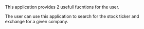 This application provides 2 usefull fucntions for the user. 

The user can use this application to search for the stock ticker and exchange for a given company. 

